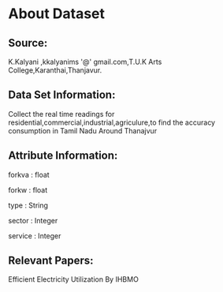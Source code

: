 # About Dataset
## Source:

K.Kalyani ,kkalyanims '@' gmail.com,T.U.K Arts College,Karanthai,Thanjavur.

## Data Set Information:

Collect the real time readings for residential,commercial,industrial,agriculure,to find the accuracy consumption in Tamil Nadu Around Thanajvur

## Attribute Information:

forkva  : float 

forkw   : float

type    : String
 
sector  : Integer

service : Integer

## Relevant Papers:

Efficient Electricity Utilization By IHBMO

